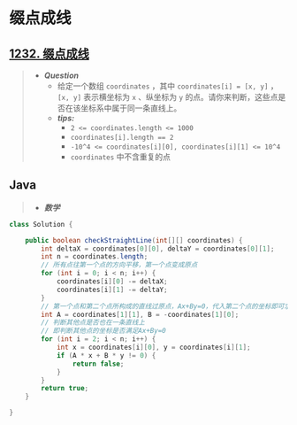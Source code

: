 # 缀点成线

## [1232. 缀点成线](https://leetcode.cn/problems/check-if-it-is-a-straight-line/)

> - ***Question***
>   - 给定一个数组 `coordinates` ，其中 `coordinates[i] = [x, y]` ， `[x, y]` 表示横坐标为 `x` 、纵坐标为 `y` 的点。请你来判断，这些点是否在该坐标系中属于同一条直线上。
>   - ***tips:***
>     - `2 <= coordinates.length <= 1000`
>     - `coordinates[i].length == 2`
>     - `-10^4 <= coordinates[i][0], coordinates[i][1] <= 10^4`
>     - `coordinates` 中不含重复的点

## Java

> - ***数学***

```java
class Solution {

    public boolean checkStraightLine(int[][] coordinates) {
        int deltaX = coordinates[0][0], deltaY = coordinates[0][1];
        int n = coordinates.length;
        // 所有点往第一个点的方向平移，第一个点变成原点
        for (int i = 0; i < n; i++) {
            coordinates[i][0] -= deltaX;
            coordinates[i][1] -= deltaY;
        }
        // 第一个点和第二个点所构成的直线过原点，Ax+By=0，代入第二个点的坐标即可求出参数
        int A = coordinates[1][1], B = -coordinates[1][0];
        // 判断其他点是否也在一条直线上
        // 即判断其他点的坐标是否满足Ax+By=0
        for (int i = 2; i < n; i++) {
            int x = coordinates[i][0], y = coordinates[i][1];
            if (A * x + B * y != 0) {
                return false;
            }
        }
        return true;
    }

}
```
